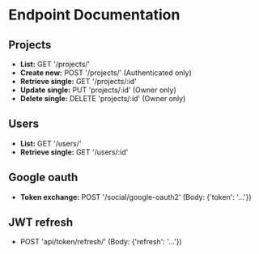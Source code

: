 # Endpoint Documentation

## Projects

- __List:__ GET '/projects/'
- __Create new:__ POST '/projects/' (Authenticated only)
- __Retrieve single:__ GET '/projects/:id'
- __Update single:__ PUT 'projects/:id' (Owner only)
- __Delete single:__ DELETE 'projects/:id' (Owner only)

## Users

- __List:__ GET '/users/'
- __Retrieve single:__ GET '/users/:id'

## Google oauth

- __Token exchange:__ POST '/social/google-oauth2' (Body: {'token': '...'})

## JWT refresh

- POST 'api/token/refresh/' (Body: {'refresh': '...'})
